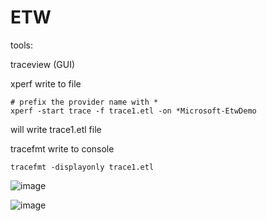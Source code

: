 # ETW


tools:

traceview (GUI)



xperf 
   write to file
```
# prefix the provider name with *
xperf -start trace -f trace1.etl -on *Microsoft-EtwDemo
```


will write trace1.etl file


tracefmt write to console
```
tracefmt -displayonly trace1.etl
```
![image](https://github.com/yhan/ETW/assets/760399/d3cc4d45-5219-4c1c-b795-fd1ed943a4da)


![image](https://github.com/yhan/ETW/assets/760399/951081e3-5a08-4bb6-8ce9-c1416c28521d)


